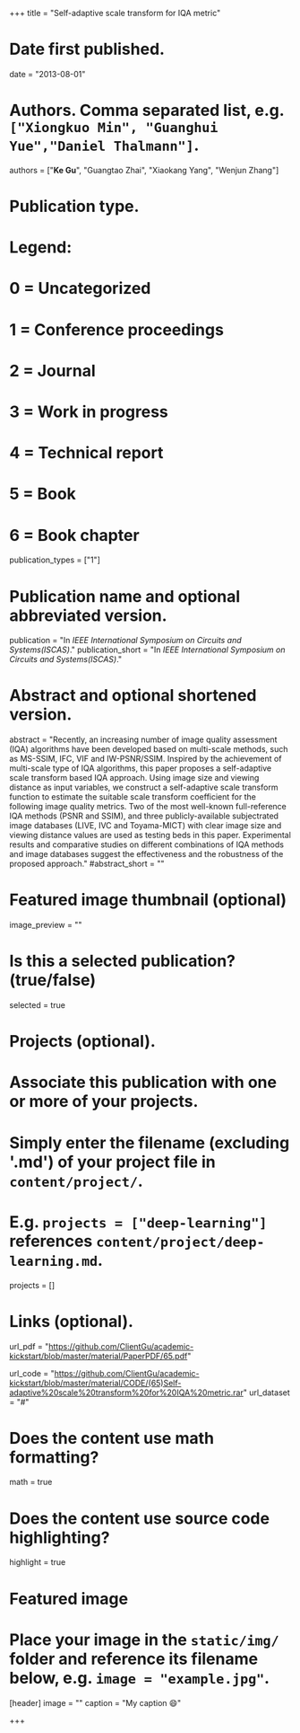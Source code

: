 +++
title = "Self-adaptive scale transform for IQA metric"

# Date first published.
date = "2013-08-01"

# Authors. Comma separated list, e.g. `["Xiongkuo Min", "Guanghui Yue","Daniel Thalmann"]`.
authors = ["**Ke Gu**", "Guangtao Zhai", "Xiaokang Yang", "Wenjun Zhang"]
# Publication type.
# Legend:
# 0 = Uncategorized
# 1 = Conference proceedings
# 2 = Journal
# 3 = Work in progress
# 4 = Technical report
# 5 = Book
# 6 = Book chapter
publication_types = ["1"]

# Publication name and optional abbreviated version.
publication = "In *IEEE International Symposium on Circuits and Systems(ISCAS)*."
publication_short = "In *IEEE International Symposium on Circuits and Systems(ISCAS)*."

# Abstract and optional shortened version.
abstract = "Recently, an increasing number of image quality assessment (IQA) algorithms have been developed based on multi-scale methods, such as MS-SSIM, IFC, VIF and IW-PSNR/SSIM. Inspired by the achievement of multi-scale type of IQA algorithms, this paper proposes a self-adaptive scale transform based IQA approach. Using image size and viewing distance as input variables, we construct a self-adaptive scale transform function to estimate the suitable scale transform coefficient for the following image quality metrics. Two of the most well-known full-reference IQA methods (PSNR and SSIM), and three publicly-available subjectrated image databases (LIVE, IVC and Toyama-MICT) with clear image size and viewing distance values are used as testing beds in this paper. Experimental results and comparative studies on different combinations of IQA methods and image databases suggest the effectiveness and the robustness of the proposed approach."
#abstract_short = ""

# Featured image thumbnail (optional)
image_preview = ""

# Is this a selected publication? (true/false)
selected = true

# Projects (optional).
#   Associate this publication with one or more of your projects.
#   Simply enter the filename (excluding '.md') of your project file in `content/project/`.
#   E.g. `projects = ["deep-learning"]` references `content/project/deep-learning.md`.
projects = []

# Links (optional).
url_pdf = "https://github.com/ClientGu/academic-kickstart/blob/master/material/PaperPDF/65.pdf"

url_code = "https://github.com/ClientGu/academic-kickstart/blob/master/material/CODE/(65)Self-adaptive%20scale%20transform%20for%20IQA%20metric.rar"
url_dataset = "#"

# Does the content use math formatting?
math = true

# Does the content use source code highlighting?
highlight = true

# Featured image
# Place your image in the `static/img/` folder and reference its filename below, e.g. `image = "example.jpg"`.
[header]
image = ""
caption = "My caption 😄"

+++
